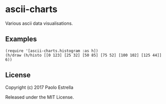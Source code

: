 # ascii-charts

Various ascii data visualisations.

## Examples

```
(require '[ascii-charts.histogram :as h])
(h/draw (h/histo [[0 123] [25 32] [50 85] [75 52] [100 102] [125 44]] 6))
```

## License

Copyright (c) 2017 Paolo Estrella

Released under the MIT License.
